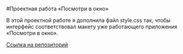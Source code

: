 #Проектная работа «Посмотри в окно»

В этой проектной работе я дополнила файл style.css так, чтобы интерфейс соответствовал макету уже работающего приложения «Посмотри в окно».

[Cсылка на репозиторий](https://github.com/Elly-holly/posmotri-v-okno-fd)